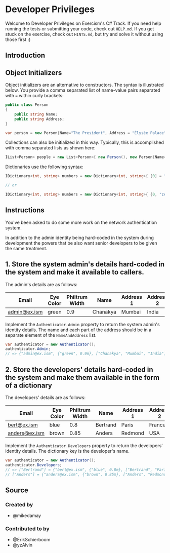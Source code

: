 # Developer Privileges

Welcome to Developer Privileges on Exercism's C# Track.
If you need help running the tests or submitting your code, check out `HELP.md`.
If you get stuck on the exercise, check out `HINTS.md`, but try and solve it without using those first :)

## Introduction

## Object Initializers

Object initializers are an alternative to constructors. The syntax is illustrated below. You provide a comma separated list of name-value pairs separated with `=` within curly brackets:

```csharp
public class Person
{
    public string Name;
    public string Address;
}

var person = new Person{Name="The President", Address = "Élysée Palace"};
```

Collections can also be initialized in this way. Typically, this is accomplished with comma separated lists as shown here:

```csharp
IList<Person> people = new List<Person>{ new Person(), new Person{Name="Joe Shmo"}};
```

Dictionaries use the following syntax:

```csharp
IDictionary<int, string> numbers = new Dictionary<int, string>{ [0] = "zero", [1] = "one"...};

// or

IDictionary<int, string> numbers = new Dictionary<int, string>{ {0, "zero" }, {1,  "one"}...};
```

## Instructions

You've been asked to do some more work on the network authentication system.

In addition to the admin identity being hard-coded in the system during development the powers that be also want senior developers to be given the same treatment.

## 1. Store the system admin's details hard-coded in the system and make it available to callers.

The admin's details are as follows:

| Email        | Eye Color | Philtrum Width | Name     | Address 1 | Address 2 |
| ------------ | --------- | -------------- | -------- | --------- | --------- |
| admin@ex.ism | green     | 0.9            | Chanakya | Mumbai    | India     |

Implement the `Authenticator.Admin` property to return the system admin's identity details. The name and each part of the address should be in a separate element of the `NameAndAddress` list.

```csharp
var authenticator = new Authenticator();
authenticator.Admin;
// => {"admin@ex.ism", {"green", 0.9m}, ["Chanakya", "Mumbai", "India"]}
```

## 2. Store the developers' details hard-coded in the system and make them available in the form of a dictionary

The developers' details are as follows:

| Email         | Eye Color | Philtrum Width | Name     | Address 1 | Address 2 |
| ------------- | --------- | -------------- | -------- | --------- | --------- |
| bert@ex.ism   | blue      | 0.8            | Bertrand | Paris     | France    |
| anders@ex.ism | brown     | 0.85           | Anders   | Redmond   | USA       |

Implement the `Authenticator.Developers` property to return the developers' identity details. The dictionary key is the developer's name.

```csharp
var authenticator = new Authenticator();
authenticator.Developers;
// => ["Bertrand"] = {"bert@ex.ism", {"blue", 0.8m}, ["Bertrand", "Paris", "France"]},
// ["Anders"] = {"anders@ex.ism", {"brown", 0.85m}, ["Anders", "Redmond", "USA"]},

```

## Source

### Created by

- @mikedamay

### Contributed to by

- @ErikSchierboom
- @yzAlvin